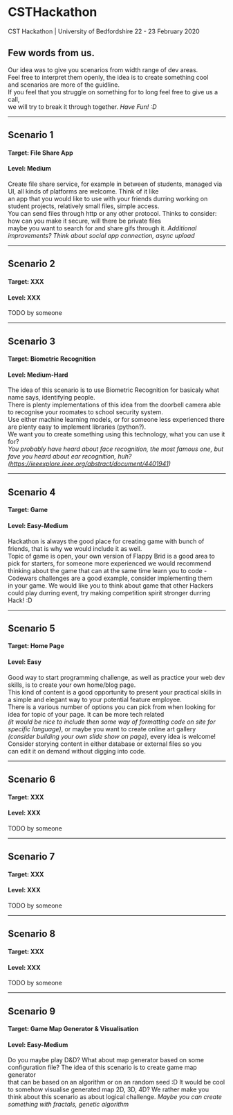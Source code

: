 # CSTHackathon
CST Hackathon | University of Bedfordshire
22 - 23 February 2020

## Few words from us.
Our idea was to give you scenarios from width range of dev areas.\
Feel free to interpret them openly, the idea is to create something cool\
and scenarios are more of the guidline.\
If you feel that you struggle on something for to long feel free to give us a call,\
we will try to break it through together.
*Have Fun! :D*

---

## Scenario 1
#### Target: File Share App
#### Level: Medium
Create file share service, for example in between of students, managed via UI, all kinds of platforms are welcome. Think of it like\
an app that you would like to use with your friends durring working on student projects, relatively small files, simple access.\
You can send files through http or any other protocol. Thinks to consider: how can you make it secure, will there be private files\
maybe you want to search for and share gifs through it. _Additional improvements? Think about social app connection, async upload_

---
## Scenario 2
#### Target: XXX
#### Level: XXX
TODO by someone

---
## Scenario 3
#### Target: Biometric Recognition
#### Level: Medium-Hard
The idea of this scenario is to use Biometric Recognition for basicaly what name says, identifying people.\
There is plenty implementations of this idea from the doorbell camera able to recognise your roomates to school security system.\
Use either machine learning models, or for someone less experienced there are plenty easy to implement libraries (python?).\
We want you to create something using this technology, what you can use it for?\
_You probably have heard about face recognition, the most famous one, but fave you heard about ear recognition, huh? \
(https://ieeexplore.ieee.org/abstract/document/4401941)_

---
## Scenario 4
#### Target: Game
#### Level: Easy-Medium
Hackathon is always the good place for creating game with bunch of friends, that is why we would include it as well.\
Topic of game is open, your own version of Flappy Brid is a good area to pick for starters, for someone more experienced we would recommend\
thinking about the game that can at the same time learn you to code - Codewars challenges are a good example, consider implementing them\
in your game. We would like you to think about game that other Hackers could play durring event, try making competition spirit stronger durring Hack! :D

---
## Scenario 5
#### Target: Home Page
#### Level: Easy
Good way to start programming challenge, as well as practice your web dev skills, is to create your own home/blog page.\
This kind of content is a good opportunity to present your practical skills in a simple and elegant way to your potential feature employee.\
There is a various number of options you can pick from when looking for idea for topic of your page. It can be more tech related\
_(it would be nice to include then some way of formatting code on site for specific language)_, or maybe you want to create online art gallery\
_(consider building your own slide show on page)_, every idea is welcome! Consider storying content in either database or external files so you\
can edit it on demand without digging into code.

---
## Scenario 6
#### Target: XXX
#### Level: XXX
TODO by someone

---
## Scenario 7
#### Target: XXX
#### Level: XXX
TODO by someone

---
## Scenario 8
#### Target: XXX
#### Level: XXX
TODO by someone

---
## Scenario 9
#### Target: Game Map Generator & Visualisation
#### Level: Easy-Medium
Do you maybe play D&D? What about map generator based on some configuration file? The idea of this scenario is to create game map generator\
that can be based on an algorithm or on an random seed :D It would be cool to somehow visualise generated map 2D, 3D, 4D? We rather make you\
think about this scenario as about logical challenge. _Maybe you can create something with fractals, genetic algorithm_
